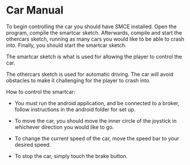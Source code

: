 # Car Manual

To begin controlling the car you should have SMCE installed. Open the program, compile the smartcar sketch. Afterwards, compile and start the othercars sketch, running as many cars you would like to be able to crash into. Finally, you should start the smartcar sketch.

The smartcar sketch is what is used for allowing the player to control the car. 

The othercars sketch is used for automatic driving. The car will avoid obstacles to make it challenging for the player to crash into.

How to control the smartcar:

- You must run the android application, and be connected to a broker, follow instructions in the android folder for set up.

- To move the car, you should move the inner circle of the joystick in whichever direction you would like to go.
- To change the current speed of the car, move the speed bar to your desired speed.
- To stop the car, simply touch the brake button.
